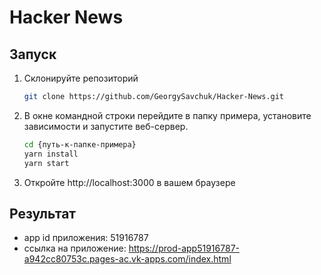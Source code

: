 # Hacker News

## Запуск
1. Склонируйте репозиторий
   ```bash
   git clone https://github.com/GeorgySavchuk/Hacker-News.git
   ```
2. В окне командной строки перейдите в папку примера, установите зависимости и запустите веб-сервер.
   ```bash
   cd {путь-к-папке-примера}
   yarn install
   yarn start
   ```
3. Откройте http://localhost:3000 в вашем браузере


## Результат
- app id приложения: 51916787
- ссылка на приложение: https://prod-app51916787-a942cc80753c.pages-ac.vk-apps.com/index.html

